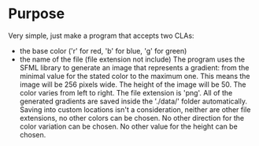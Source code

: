 # Purpose
Very simple, just make a program that accepts two CLAs:
- the base color ('r' for red, 'b' for blue, 'g' for green)
- the name of the file (file extension not include)
The program uses the SFML library to generate an image that represents a gradient: from the minimal value for the stated color to the maximum
 one. This means the image will be 256 pixels wide.
The height of the image will be 50.
The color varies from left to right. The file extension is 'png'.
All of the generated gradients are saved inside the './data/' folder automatically.
Saving into custom locations isn't a consideration, neither are other file extensions, no other colors can be chosen.
No other direction for the color variation can be chosen.
No other value for the height can be chosen.
